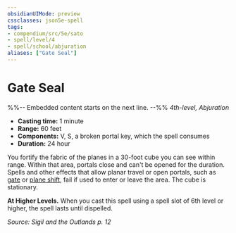 ```yaml
---
obsidianUIMode: preview
cssclasses: json5e-spell
tags:
- compendium/src/5e/sato
- spell/level/4
- spell/school/abjuration
aliases: ["Gate Seal"]
---
```

# Gate Seal
%%-- Embedded content starts on the next line. --%%
*4th-level, Abjuration*  

- **Casting time:** 1 minute
- **Range:** 60 feet
- **Components:** V, S, a broken portal key, which the spell consumes
- **Duration:** 24 hour

You fortify the fabric of the planes in a 30-foot cube you can see within range. Within that area, portals close and can't be opened for the duration. Spells and other effects that allow planar travel or open portals, such as [gate](2-Mechanics/CLI/spells/gate.md) or [plane shift](2-Mechanics/CLI/spells/plane-shift.md), fail if used to enter or leave the area. The cube is stationary.

**At Higher Levels.** When you cast this spell using a spell slot of 6th level or higher, the spell lasts until dispelled.

*Source: Sigil and the Outlands p. 12*